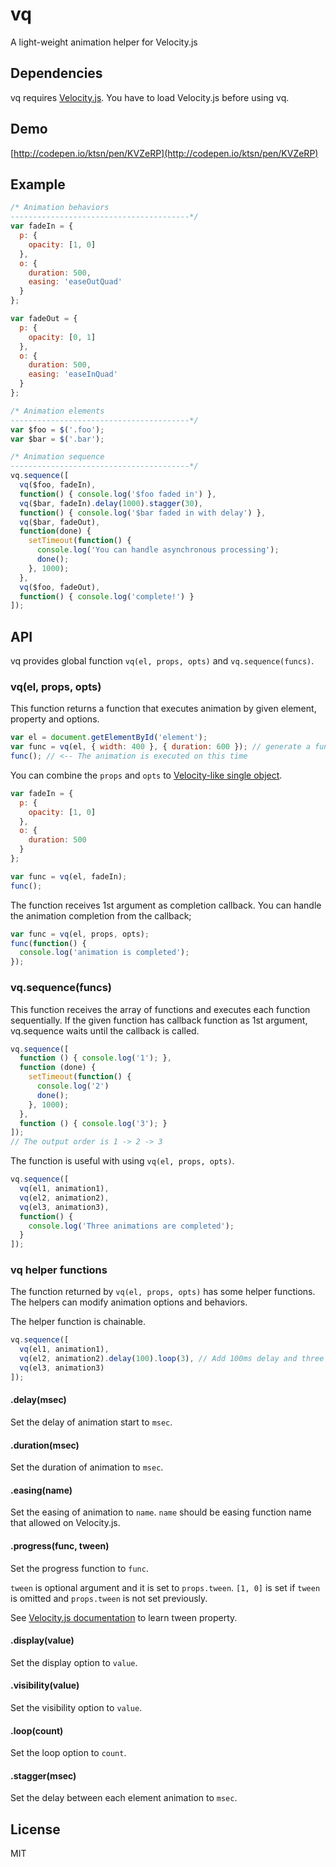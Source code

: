 # vq
A light-weight animation helper for Velocity.js

## Dependencies
vq requires [Velocity.js](http://julian.com/research/velocity/). You have to load Velocity.js before using vq.

## Demo
[http://codepen.io/ktsn/pen/KVZeRP](http://codepen.io/ktsn/pen/KVZeRP)

## Example

```js
/* Animation behaviors
----------------------------------------*/
var fadeIn = {
  p: {
    opacity: [1, 0]
  },
  o: {
    duration: 500,
    easing: 'easeOutQuad'
  }
};

var fadeOut = {
  p: {
    opacity: [0, 1]
  },
  o: {
    duration: 500,
    easing: 'easeInQuad'
  }
};

/* Animation elements
----------------------------------------*/
var $foo = $('.foo');
var $bar = $('.bar');

/* Animation sequence
----------------------------------------*/
vq.sequence([
  vq($foo, fadeIn),
  function() { console.log('$foo faded in') },
  vq($bar, fadeIn).delay(1000).stagger(30),
  function() { console.log('$bar faded in with delay') },
  vq($bar, fadeOut),
  function(done) {
    setTimeout(function() {
      console.log('You can handle asynchronous processing');
      done();
    }, 1000);
  },
  vq($foo, fadeOut),
  function() { console.log('complete!') }
]);
```

## API
vq provides global function `vq(el, props, opts)` and `vq.sequence(funcs)`.

### vq(el, props, opts)
This function returns a function that executes animation by given element, property and options.

```js
var el = document.getElementById('element');
var func = vq(el, { width: 400 }, { duration: 600 }); // generate a function
func(); // <-- The animation is executed on this time
```

You can combine the `props` and `opts` to [Velocity-like single object](http://julian.com/research/velocity/#arguments).

```js
var fadeIn = {
  p: {
    opacity: [1, 0]
  },
  o: {
    duration: 500
  }
};

var func = vq(el, fadeIn);
func();
```

The function receives 1st argument as completion callback. You can handle the animation completion from the callback;

```js
var func = vq(el, props, opts);
func(function() {
  console.log('animation is completed');
});
```

### vq.sequence(funcs)
This function receives the array of functions and executes each function sequentially. If the given function has callback function as 1st argument, vq.sequence waits until the callback is called.

```js
vq.sequence([
  function () { console.log('1'); },
  function (done) {
    setTimeout(function() {
      console.log('2')
      done();
    }, 1000);
  },
  function () { console.log('3'); }
]);
// The output order is 1 -> 2 -> 3
```

The function is useful with using `vq(el, props, opts)`.

```js
vq.sequence([
  vq(el1, animation1),
  vq(el2, animation2),
  vq(el3, animation3),
  function() {
    console.log('Three animations are completed');
  }
]);
```

### vq helper functions
The function returned by `vq(el, props, opts)` has some helper functions. The helpers can modify animation options and behaviors.

The helper function is chainable.

```js
vq.sequence([
  vq(el1, animation1),
  vq(el2, animation2).delay(100).loop(3), // Add 100ms delay and three times loop
  vq(el3, animation3)
]);
```

#### .delay(msec)
Set the delay of animation start to `msec`.

#### .duration(msec)
Set the duration of animation to `msec`.

#### .easing(name)
Set the easing of animation to `name`. `name` should be easing function name that allowed on Velocity.js.

#### .progress(func, tween)
Set the progress function to `func`.

`tween` is optional argument and it is set to `props.tween`. `[1, 0]` is set if `tween` is omitted and `props.tween` is not set previously.

See [Velocity.js documentation](http://julian.com/research/velocity/#progress) to learn tween property.

#### .display(value)
Set the display option to `value`.

#### .visibility(value)
Set the visibility option to `value`.

#### .loop(count)
Set the loop option to `count`.

#### .stagger(msec)
Set the delay between each element animation to `msec`.

## License
MIT

